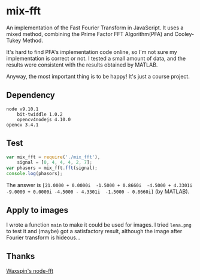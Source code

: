 # mix-fft
An implementation of the Fast Fourier Transform in JavaScript. It uses a mixed method, combining the Prime Factor FFT Algorithm(PFA) and Cooley-Tukey Method.

It's hard to find PFA's implementation code online, so I'm not sure my implementation is correct or not. I tested a small amount of data, and the results were consistent with the results obtained by MATLAB.

Anyway, the most important thing is to be happy! It's just a course project.

## Dependency
```
node v9.10.1
    bit-twiddle 1.0.2
    opencv4nodejs 4.10.0
opencv 3.4.1
```

## Test
```javascript
var mix_fft = require('./mix_fft'),
    signal = [0, 4, 4, 4, 2, 7];
var phasors = mix_fft.fft(signal);
console.log(phasors);
```
The answer is `[21.0000 + 0.0000i  -1.5000 + 0.8660i  -4.5000 + 4.3301i  -9.0000 + 0.0000i -4.5000 - 4.3301i  -1.5000 - 0.8660i]` (by MATLAB).

## Apply to images
I wrote a function `main` to make it could be used for images. I tried `lena.png` to test it and (maybe) got a satisfactory result, although the image after Fourier transform is hideous...

## Thanks
[Waxspin's node-fft](https://github.com/vail-systems/node-fft)